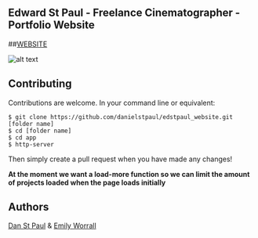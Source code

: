 Edward St Paul - Freelance Cinematographer - Portfolio Website
----------
##[WEBSITE](http://edwardstpaul.com)

![alt text](https://github.com/danielstpaul/edstpaul_website/blob/master/app%2Fimages%2FMLive1.jpg "banner")

Contributing
---------
Contributions are welcome.
In your command line or equivalent:
```
$ git clone https://github.com/danielstpaul/edstpaul_website.git [folder name]
$ cd [folder name]
$ cd app
$ http-server
```
Then simply create a pull request when you have made any changes!

**At the moment we want a load-more function so we can limit the amount of projects loaded when the page loads initially**

Authors
------
[Dan St Paul](https://github.com/danielstpaul/) & [Emily Worrall](https://github.com/emilyworrall/)
